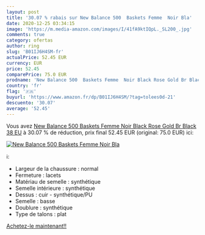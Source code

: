 ```yaml
---
layout: post
title: '30.07 % rabais sur New Balance 500  Baskets Femme  Noir Bla'
date: 2020-12-25 03:34:15
image: 'https://m.media-amazon.com/images/I/41fA9ktIQpL._SL200_.jpg'
comments: true
category: ofertas
author: ring
slug: 'B01IJ6H4SM-fr'
actualPrice: 52.45 EUR
currency: EUR
price: 52.45
comparePrice: 75.0 EUR
prodname: 'New Balance 500  Baskets Femme  Noir Black Rose Gold Br Black  38 EU'
country: 'fr'
flag: '🇫🇷'
buyurl: 'https://www.amazon.fr/dp/B01IJ6H4SM/?tag=tolees0d-21'
descuento: '30.07'
average: '52.45'
---
```


Vous avez [New Balance 500  Baskets Femme  Noir Black Rose Gold Br Black  38 EU](https://www.amazon.fr/dp/B01IJ6H4SM/?tag=tolees0d-21)  à  30.07 % de réduction, prix final  52.45 EUR (original: 75.0 EUR) ici:

[![New Balance 500  Baskets Femme  Noir Bla](https://m.media-amazon.com/images/I/41fA9ktIQpL._SL200_.jpg)](https://www.amazon.fr/dp/B01IJ6H4SM/?tag=tolees0d-21)

ℹ️:

- Largeur de la chaussure : normal
- Fermeture : lacets
- Matériau de semelle : synthétique
- Semelle intérieure : synthétique
- Dessus : cuir - synthétique/PU
- Semelle : basse
- Doublure : synthétique
- Type de talons : plat

[Achetez-le maintenant!!](https://www.amazon.fr/dp/B01IJ6H4SM/?tag=tolees0d-21)
